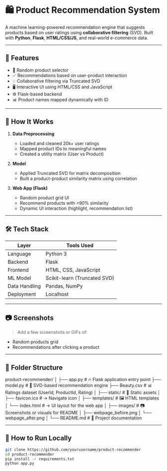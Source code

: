 # 🛍️ Product Recommendation System

A machine learning-powered recommendation engine that suggests products based on user ratings using **collaborative filtering** (SVD). Built with **Python**, **Flask**, **HTML/CSS/JS**, and real-world e-commerce data.

---

## 📌 Features

- 🔄 Random product selector
- ✅ Recommendations based on user-product interaction
- 💡 Collaborative filtering via Truncated SVD
- 🖥️ Interactive UI using HTML/CSS and JavaScript
- ⚙️ Flask-based backend
- 📊 Product names mapped dynamically with ID

---

## 🧠 How It Works

1. **Data Preprocessing**  
   - Loaded and cleaned 20k+ user ratings
   - Mapped product IDs to meaningful names
   - Created a utility matrix (User vs Product)

2. **Model**  
   - Applied Truncated SVD for matrix decomposition
   - Built a product-product similarity matrix using correlation

3. **Web App (Flask)**  
   - Random product grid UI
   - Recommend products with >90% similarity
   - Dynamic UI interaction (highlight, recommendation list)

---

## 🛠️ Tech Stack

| Layer        | Tools Used                       |
|--------------|----------------------------------|
| Language     | Python 3                         |
| Backend      | Flask                            |
| Frontend     | HTML, CSS, JavaScript            |
| ML Model     | Scikit-learn (Truncated SVD)     |
| Data Handling| Pandas, NumPy                    |
| Deployment   | Localhost                        |

---

## 📷 Screenshots

> Add a few screenshots or GIFs of:
- Random products grid
- Recommendations after clicking a product

---

## 📁 Folder Structure
product-recommender/
│
├── app.py                  # 🔥 Flask application entry point
├── model.py                # 🧠 SVD-based recommendation engine
├── Beauty.csv              # 📊 Ratings dataset (UserId, ProductId, Rating)
│
├── static/                 # 🎨 Static assets
│   ├── favicon.ico         #    → Navigate icon
│
├── templates/              # 🖼️ HTML templates
│   └── index.html          #    → UI layout for the web app
│
├── images/                 # 📷 Screenshots or visuals for README
│   ├── webpage_before.png
│   └── webpage_after.png
│
└── README.md               # 📘 Project documentation


---

## 🚀 How to Run Locally

```bash
git clone https://github.com/yourusername/product-recommender
cd product-recommender
pip install -r requirements.txt
python app.py

